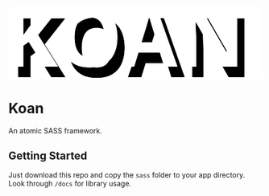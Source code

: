 ![KOAN](images/logo.svg?raw=true "KOAN")

# Koan

An atomic SASS framework.

## Getting Started

Just download this repo and copy the  `sass` folder to your app directory. Look through `/docs` for library usage.